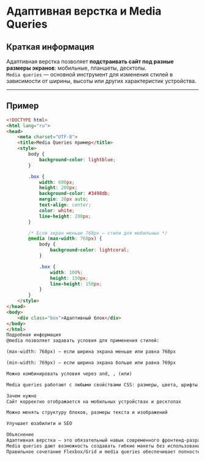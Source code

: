 # Адаптивная верстка и Media Queries

## Краткая информация
Адаптивная верстка позволяет **подстраивать сайт под разные размеры экранов**: мобильные, планшеты, десктопы.  
`Media queries` — основной инструмент для изменения стилей в зависимости от ширины, высоты или других характеристик устройства.  

---

## Пример

```html
<!DOCTYPE html>
<html lang="ru">
<head>
    <meta charset="UTF-8">
    <title>Media Queries пример</title>
    <style>
        body {
            background-color: lightblue;
        }

        .box {
            width: 600px;
            height: 200px;
            background-color: #3498db;
            margin: 20px auto;
            text-align: center;
            color: white;
            line-height: 200px;
        }

        /* Если экран меньше 768px — стили для мобильных */
        @media (max-width: 768px) {
            body {
                background-color: lightcoral;
            }

            .box {
                width: 100%;
                height: 150px;
                line-height: 150px;
            }
        }
    </style>
</head>
<body>
    <div class="box">Адаптивный блок</div>
</body>
</html>
Подробная информация
@media позволяет задавать условия для применения стилей:

(max-width: 768px) — если ширина экрана меньше или равна 768px

(min-width: 769px) — если ширина экрана больше или равна 769px

Можно комбинировать условия через and, , (или)

Media queries работают с любыми свойствами CSS: размеры, цвета, шрифты, layout

Зачем нужно
Сайт корректно отображается на мобильных устройствах и десктопах

Можно менять структуру блоков, размеры текста и изображений

Улучшает юзабилити и SEO

Объяснение
Адаптивная верстка — это обязательный навык современного фронтенд-разработчика.
Media queries дают возможность создавать гибкие макеты без использования отдельных мобильных версий сайта.
Правильное сочетание Flexbox/Grid и media queries обеспечивает полностью отзывчивый дизайн.